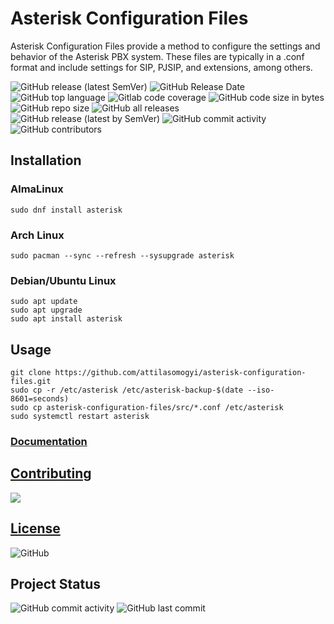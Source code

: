 # Asterisk Configuration Files

Asterisk Configuration Files provide a method to configure the settings and behavior of the Asterisk PBX system. These files are typically in a .conf format and include settings for SIP, PJSIP, and extensions, among others.

<p align="left">
  <img
    src="https://img.shields.io/github/v/release/attilasomogyi/asterisk-configuration-files"
    alt="GitHub release (latest SemVer)"
  />
  <img
    src="https://img.shields.io/github/release-date/attilasomogyi/asterisk-configuration-files"
    alt="GitHub Release Date"
  />
  <img
    src="https://img.shields.io/github/languages/top/attilasomogyi/asterisk-configuration-files"
    alt="GitHub top language"
  />
  <img
    src="https://img.shields.io/gitlab/coverage/attilasomogyi/asterisk-configuration-files/main"
    alt="Gitlab code coverage"
  />
  <img
    src="https://img.shields.io/github/languages/code-size/attilasomogyi/asterisk-configuration-files"
    alt="GitHub code size in bytes"
  />
  <img
    src="https://img.shields.io/github/repo-size/attilasomogyi/asterisk-configuration-files"
    alt="GitHub repo size"
  />
  <img
    src="https://img.shields.io/github/downloads/attilasomogyi/asterisk-configuration-files/total"
    alt="GitHub all releases"
  />
  <img
    src="https://img.shields.io/github/downloads/attilasomogyi/asterisk-configuration-files/latest/total"
    alt="GitHub release (latest by SemVer)"
  />
  <img
    src="https://img.shields.io/github/commit-activity/y/attilasomogyi/asterisk-configuration-files"
    alt="GitHub commit activity"
  />
  <img
    src="https://img.shields.io/github/contributors/attilasomogyi/asterisk-configuration-files"
    alt="GitHub contributors"
  />
</p>

## Installation

### AlmaLinux

```shell
sudo dnf install asterisk
```

### Arch Linux

```shell
sudo pacman --sync --refresh --sysupgrade asterisk
```

### Debian/Ubuntu Linux

```shell
sudo apt update
sudo apt upgrade
sudo apt install asterisk
```

## Usage

```shell
git clone https://github.com/attilasomogyi/asterisk-configuration-files.git
sudo cp -r /etc/asterisk /etc/asterisk-backup-$(date --iso-8601=seconds)
sudo cp asterisk-configuration-files/src/*.conf /etc/asterisk
sudo systemctl restart asterisk
```

### [Documentation](https://attilasomogyi.github.io/asterisk-configuration-files)

## [Contributing](https://github.com/attilasomogyi/asterisk-configuration-files/blob/main/CONTRIBUTING.md)

<a href="https://github.com/attilasomogyi/asterisk-configuration-files/graphs/contributors">
  <img src="https://contrib.rocks/image?repo=attilasomogyi/asterisk-configuration-files" />
</a>

## [License](https://github.com/attilasomogyi/asterisk-configuration-files/blob/main/LICENSE)

<p>
  <img
    src="https://img.shields.io/github/license/attilasomogyi/asterisk-configuration-files"
    alt="GitHub"
  />
<p/>

## Project Status

<p>
  <img
    src="https://img.shields.io/github/commit-activity/y/attilasomogyi/asterisk-configuration-files"
    alt="GitHub commit activity"
  />
  <img
      src="https://img.shields.io/github/last-commit/attilasomogyi/asterisk-configuration-files"
      alt="GitHub last commit"
  />
</p>
